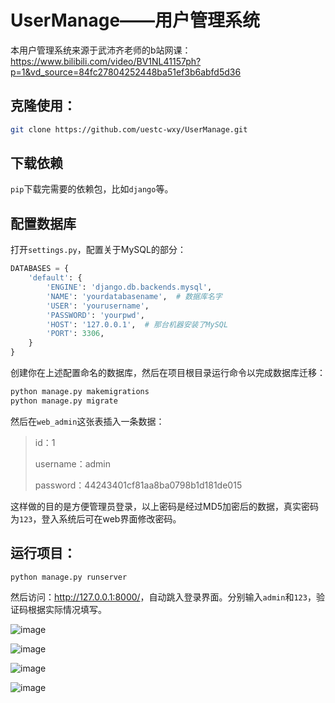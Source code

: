 # UserManage——用户管理系统

本用户管理系统来源于武沛齐老师的b站网课：<https://www.bilibili.com/video/BV1NL41157ph?p=1&vd_source=84fc27804252448ba51ef3b6abfd5d36>

## 克隆使用：
```bash
git clone https://github.com/uestc-wxy/UserManage.git
```

## 下载依赖

`pip`下载完需要的依赖包，比如`django`等。

## 配置数据库

打开`settings.py`，配置关于MySQL的部分：
```python
DATABASES = {
    'default': {
        'ENGINE': 'django.db.backends.mysql',
        'NAME': 'yourdatabasename',  # 数据库名字
        'USER': 'yourusername',
        'PASSWORD': 'yourpwd',
        'HOST': '127.0.0.1',  # 那台机器安装了MySQL
        'PORT': 3306,
    }
}
```
创建你在上述配置命名的数据库，然后在项目根目录运行命令以完成数据库迁移：

```bash
python manage.py makemigrations
python manage.py migrate
```

然后在`web_admin`这张表插入一条数据：
> id：1
> 
> username：admin
> 
> password：44243401cf81aa8ba0798b1d181de015

这样做的目的是方便管理员登录，以上密码是经过MD5加密后的数据，真实密码为`123`，登入系统后可在web界面修改密码。

## 运行项目：

```python
python manage.py runserver
```

然后访问：<http://127.0.0.1:8000/>，自动跳入登录界面。分别输入`admin`和`123`，验证码根据实际情况填写。

![image](https://github.com/uestc-wxy/UserManage/assets/120303802/7458af6e-e0e4-410a-a904-d893b9eda5f9)

![image](https://github.com/uestc-wxy/UserManage/assets/120303802/361e5e96-942b-4e9a-b56b-2810a13e5fd9)

![image](https://github.com/uestc-wxy/UserManage/assets/120303802/99ac77ef-ace1-4d08-b1d6-c492d7767108)

![image](https://github.com/uestc-wxy/UserManage/assets/120303802/88834b2b-e286-4121-8cb9-810c1a15926d)









